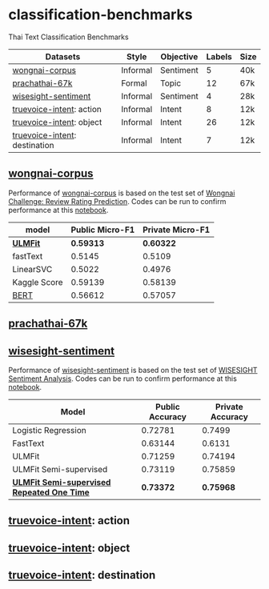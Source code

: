 # classification-benchmarks
Thai Text Classification Benchmarks

| Datasets                                                    | Style    | Objective | Labels | Size | 
|-------------------------------------------------------------|----------|-----------|--------|------|
| [wongnai-corpus](https://github.com/wongnai/wongnai-corpus) | Informal | Sentiment | 5      | 40k  |(https://github.com/cstorm125/thai2fit/blob/master/notebook/lstm_wongnai.ipynb)               |
| [prachathai-67k](https://github.com/PyThaiNLP/prachathai-67k) | Formal   | Topic     | 12    | 67k  |
| [wisesight-sentiment](https://github.com/PyThaiNLP/wisesight-sentiment)  | Informal | Sentiment | 4   | 28k  | 
| [truevoice-intent](https://github.com/PyThaiNLP/truevoice-intent): action  | Informal | Intent    | 8    | 12k  |
| [truevoice-intent](https://github.com/PyThaiNLP/truevoice-intent): object  | Informal | Intent    | 26    | 12k  |
| [truevoice-intent](https://github.com/PyThaiNLP/truevoice-intent): destination  | Informal | Intent    | 7    | 12k  |

## [wongnai-corpus](https://github.com/wongnai/wongnai-corpus)

Performance of [wongnai-corpus](https://github.com/wongnai/wongnai-corpus) is based on the test set of [Wongnai Challenge: Review Rating Prediction](https://www.kaggle.com/c/wongnai-challenge-review-rating-prediction/). Codes can be run to confirm performance at this [notebook](https://github.com/cstorm125/thai2fit/blob/master/wongnai_cls/classification.ipynb).

| model     | Public Micro-F1 | Private Micro-F1 | 
|-----------|-----------------|------------------|
| [**ULMFit**](https://github.com/cstorm125/thai2fit/) | **0.59313**          | **0.60322**           |
| fastText | 0.5145          | 0.5109           |
| LinearSVC | 0.5022          | 0.4976           |
| Kaggle Score | 0.59139          | 0.58139          |
| [BERT](https://github.com/ThAIKeras/bert) | 0.56612 | 0.57057 |

## [prachathai-67k](https://github.com/PyThaiNLP/prachathai-67k)

## [wisesight-sentiment](https://github.com/PyThaiNLP/wisesight-sentiment)

Performance of [wisesight-sentiment](https://github.com/PyThaiNLP/wisesight-sentiment) is based on the test set of [WISESIGHT Sentiment Analysis](https://www.kaggle.com/c/wisesight-sentiment/). Codes can be run to confirm performance at this [notebook](https://github.com/PyThaiNLP/wisesight-sentiment/blob/master/competition.ipynb).

| Model               | Public Accuracy | Private Accuracy |
|---------------------|-----------------|------------------|
| Logistic Regression | 0.72781         | 0.7499           |
| FastText            | 0.63144         | 0.6131           |
| ULMFit              | 0.71259         | 0.74194          |
| ULMFit Semi-supervised    | 0.73119     | 0.75859      |
| **[ULMFit Semi-supervised Repeated One Time](https://github.com/PyThaiNLP/wisesight-sentiment/blob/master/competition.ipynb)**    | **0.73372**     | **0.75968**      |

## [truevoice-intent](https://github.com/PyThaiNLP/truevoice-intent): action

## [truevoice-intent](https://github.com/PyThaiNLP/truevoice-intent): object

## [truevoice-intent](https://github.com/PyThaiNLP/truevoice-intent): destination
